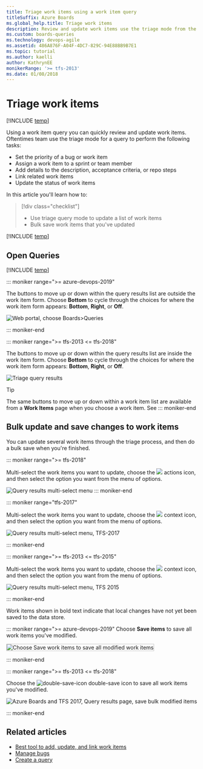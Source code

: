 ```yaml
---
title: Triage work items using a work item query 
titleSuffix: Azure Boards  
ms.global_help.title: Triage work items
description: Review and update work items use the triage mode from the query results view in Azure Boards, Azure DevOps, & Team Foundation Server
ms.custom: boards-queries
ms.technology: devops-agile
ms.assetid: 486A876F-A04F-4DC7-829C-94E88BB9B7E1 
ms.topic: tutorial
ms.author: kaelli
author: KathrynEE
monikerRange: '>= tfs-2013'
ms.date: 01/08/2018
---
```


# Triage work items

[!INCLUDE [temp](../includes/version-vsts-tfs-all-versions.md)]

Using a work item query you can quickly review and update work items. Oftentimes team use the triage mode for a query to perform the following tasks:

- Set the priority of a bug or work item
- Assign a work item to a sprint or team member
- Add details to the description, acceptance criteria, or repo steps
- Link related work items
- Update the status of work items

In this article you'll learn how to:

> [!div class="checklist"]
>
> - Use triage query mode to update a list of work items
> - Bulk save work items that you've updated

[!INCLUDE [temp](../includes/prerequisites-queries.md)]

## Open Queries

[!INCLUDE [temp](../includes/open-queries.md)]

::: moniker range=">= azure-devops-2019"

The buttons to move up or down within the query results list are outside the work item form. Choose **Bottom** to cycle through the choices for where the work item form appears: **Bottom**, **Right**, or **Off**.

![Web portal, choose Boards>Queries](media/triage-queries/triage-buttons-new-exp.png)

::: moniker-end

::: moniker range=">= tfs-2013 <= tfs-2018"

The buttons to move up or down within the query results list are inside the work item form. Choose **Bottom** to cycle through the choices for where the work item form appears: **Bottom**, **Right**, or **Off**.

![Triage query results ](media/triage-queries/scrum-active-bug-triage-mode-co.png)

> [!TIP]  
> The same buttons to move up or down within a work item list are available from a **Work Items** page when you choose a work item. See
> ::: moniker-end

<a id="save-bulk-changes" />

## Bulk update and save changes to work items

You can update several work items through the triage process, and then do a bulk save when you're finished.

::: moniker range=">= tfs-2018"

Multi-select the work items you want to update, choose the ![ ](../../media/icons/actions-icon.png) actions icon, and then select the option you want from the menu of options.

![Query results multi-select menu](../backlogs/media/bulk-m-query-results-menu-options-ts.png)
::: moniker-end

::: moniker range="tfs-2017"

Multi-select the work items you want to update, choose the ![ ](../../media/icons/context-menu.png) context icon, and then select the option you want from the menu of options.

![Query results multi-select menu, TFS-2017](../backlogs/media/bulk-m-query-r-tfs-2016-menu-options.png)

::: moniker-end

::: moniker range=">= tfs-2013 <= tfs-2015"

Multi-select the work items you want to update, choose the ![ ](../../media/icons/context-menu.png) context icon, and then select the option you want from the menu of options.

![Query results multi-select menu, TFS 2015](../backlogs/media/bulk-m-query-r-tfs-menu-options.png)

::: moniker-end

Work items shown in bold text indicate that local changes have not yet been saved to the data store.

::: moniker range=">= azure-devops-2019"
Choose **Save items** to save all work items you've modified.

<img src="media/triage-queries/save-work-items-new-exp.png" alt="Choose Save work items to save all modified work items" style="border: 1px solid #C3C3C3;" />

::: moniker-end

::: moniker range=">= tfs-2013 <= tfs-2018"

Choose the ![double-save-icon](../media/icons/icon-double-save.png) double-save icon to save all work items you've modified.

![Azure Boards and TFS 2017, Query results page, save bulk modified items](../backlogs/media/bulk-modify-save-ts.png)

::: moniker-end

## Related articles

- [Best tool to add, update, and link work items](../work-items/best-tool-add-update-link-work-items.md)
- [Manage bugs](../backlogs/manage-bugs.md)
- [Create a query](using-queries.md)
